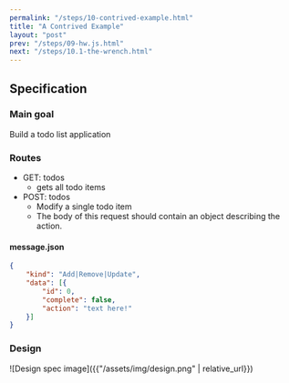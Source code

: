 ```yaml
---
permalink: "/steps/10-contrived-example.html"
title: "A Contrived Example"
layout: "post"
prev: "/steps/09-hw.js.html"
next: "/steps/10.1-the-wrench.html"
---
```

## Specification
### Main goal
Build a todo list application
### Routes
- GET: todos
    - gets all todo items
- POST: todos
    - Modify a single todo item
    - The body of this request should contain an object describing the action.

#### message.json
```json
{
    "kind": "Add|Remove|Update",
    "data": [{
        "id": 0,
        "complete": false,
        "action": "text here!"
    }]
}
```
### Design

![Design spec image]({{"/assets/img/design.png" | relative_url}})
